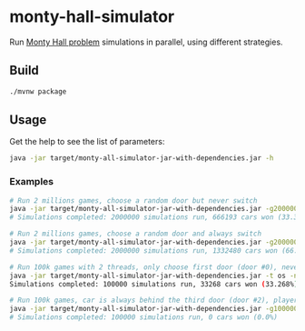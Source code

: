 # monty-hall-simulator

Run [Monty Hall problem](https://en.wikipedia.org/wiki/Monty_Hall_problem) simulations in parallel, using different strategies.

## Build

```sh
./mvnw package
```

## Usage

Get the help to see the list of parameters:

```sh
java -jar target/monty-all-simulator-jar-with-dependencies.jar -h
```

### Examples

```sh
# Run 2 millions games, choose a random door but never switch
java -jar target/monty-all-simulator-jar-with-dependencies.jar -g2000000 -ss=n
# Simulations completed: 2000000 simulations run, 666193 cars won (33.309650000000005%)
```

```sh
# Run 2 millions games, choose a random door and always switch
java -jar target/monty-all-simulator-jar-with-dependencies.jar -g2000000 -ss=a
# Simulations completed: 2000000 simulations run, 1332480 cars won (66.62400000000001%)
```

```sh
# Run 100k games with 2 threads, only choose first door (door #0), never switch
java -jar target/monty-all-simulator-jar-with-dependencies.jar -t os -n 2 -g100000 -pds=0 -ss=n
Simulations completed: 100000 simulations run, 33268 cars won (33.268%)
```

```sh
# Run 100k games, car is always behind the third door (door #2), player only choose middle door (#1), never switch
java -jar target/monty-all-simulator-jar-with-dependencies.jar -g100000 -cds=2 -pds=1 -ss=n
# Simulations completed: 100000 simulations run, 0 cars won (0.0%)
```
